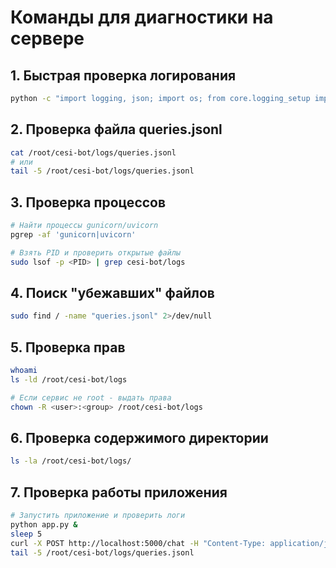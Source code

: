 # Команды для диагностики на сервере

## 1. Быстрая проверка логирования
```bash
python -c "import logging, json; import os; from core.logging_setup import setup_logging; import time; setup_logging(None); lg=logging.getLogger('cesi.queries'); lg.info(json.dumps({'ping':time.time()}))"
```

## 2. Проверка файла queries.jsonl
```bash
cat /root/cesi-bot/logs/queries.jsonl
# или
tail -5 /root/cesi-bot/logs/queries.jsonl
```

## 3. Проверка процессов
```bash
# Найти процессы gunicorn/uvicorn
pgrep -af 'gunicorn|uvicorn'

# Взять PID и проверить открытые файлы
sudo lsof -p <PID> | grep cesi-bot/logs
```

## 4. Поиск "убежавших" файлов
```bash
sudo find / -name "queries.jsonl" 2>/dev/null
```

## 5. Проверка прав
```bash
whoami
ls -ld /root/cesi-bot/logs

# Если сервис не root - выдать права
chown -R <user>:<group> /root/cesi-bot/logs
```

## 6. Проверка содержимого директории
```bash
ls -la /root/cesi-bot/logs/
```

## 7. Проверка работы приложения
```bash
# Запустить приложение и проверить логи
python app.py &
sleep 5
curl -X POST http://localhost:5000/chat -H "Content-Type: application/json" -d '{"message": "тест"}'
tail -5 /root/cesi-bot/logs/queries.jsonl
```

